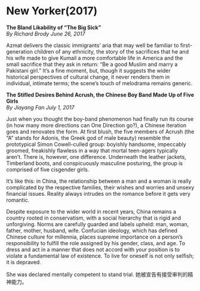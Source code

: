 # New Yorker(2017)

__The Bland Likability of “The Big Sick”__  
_By Richard Brody June 26, 2017_

Azmat delivers the classic immigrants’ aria that may well be familiar to first-generation children of any ethnicity, the story of the sacrifices that he and his wife made to give Kumail a more comfortable life in America and the small sacrifice that they ask in return: “Be a good Muslim and marry a Pakistani girl.” It’s a fine moment, but, though it suggests the wider historical perspectives of cultural change, it never renders them in individual, intimate terms; the scene’s touch of melodrama remains generic.

__The Stifled Desires Behind Acrush, the Chinese Boy Band Made Up of Five Girls__  
_By Jiayang Fan July 1, 2017_

Just when you thought the boy-band phenomenon had finally run its course (in how many more directions can One Direction go?), a Chinese iteration goes and renovates the form. At first blush, the five members of Acrush (the “A” stands for Adonis, the Greek god of male beauty) resemble the prototypical Simon Cowell-culled group: boyishly handsome, impeccably groomed, freakishly flawless in a way that mortal teen-agers typically aren’t. There is, however, one difference. Underneath the leather jackets, Timberland boots, and conspicuously masculine posturing, the group is comprised of five cisgender girls.

It’s like this: in China, the relationship between a man and a woman is really complicated by the respective families, their wishes and worries and unsexy financial issues. Reality always intrudes on the romance before it gets very romantic.

Despite exposure to the wider world in recent years, China remains a country rooted in conservatism, with a social hierarchy that is rigid and unforgiving. Norms are carefully guarded and labels upheld: man, woman, father, mother, husband, wife. Confucian ideology, which has defined Chinese culture for millennia, places supreme importance on a person’s responsibility to fulfill the role assigned by his gender, class, and age. To dress and act in a manner that does not accord with your position is to violate a fundamental law of existence. To live for oneself is not only selfish; it is depraved.

She was declared mentally competent to stand trial. 
她被宣告有接受审判的精神能力。
